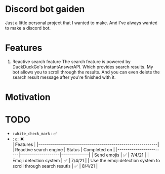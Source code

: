 # Discord bot gaiden
Just a little personal project that I wanted to make. And I've always wanted to make a discord bot.

# Features
1. Reactive search feature
The search feature is powered by DuckDuckGo's InstantAnswerAPI. Which provides search results. My bot allows you to scroll
through the results. And you can even delete the search result message after you're finished with it.

# Motivation

# TODO
- `:white_check_mark:` :white_check_mark:  
- `:x:` :x:  
|                              Features                      |
|------------------------------------------------------------|
| Reactive search engine |      Status        | Completed on |
|------------------------|--------------------|--------------|
| Send emojis            | :white_check_mark: |    7/4/21    |
| Emoji detection system | :white_check_mark: |    7/4/21    |
| Use the emoji detection system to scroll through search resutls | :white_check_mark: | 8/4/21 |
